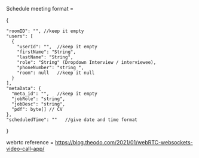 Schedule meeting format = 

{
  
    "roomID": "", //keep it empty
    "users": [
      {
        "userId": "",  //keep it empty
        "firstName": "String",
        "lastName": "String",
        "role": "String" (Dropdown Interview / interviewee),
        "phoneNumber": "string ",
        "room": null   //keep it null
      }
    ],
    "metaData": {
      "meta_id": "",   //keep it empty
      "jobRole": "string",
      "jobDesc": "string",
      "pdf": byte[] // CV
    },
    "scheduledTime": ""   //give date and time format
  
}


webrtc reference = https://blog.theodo.com/2021/01/webRTC-websockets-video-call-app/
